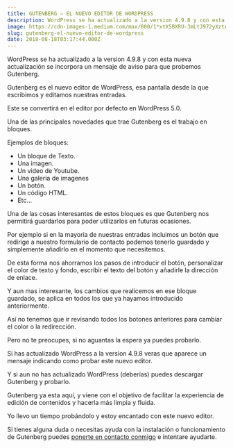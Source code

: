 ```yaml
---
title: GUTENBERG — EL NUEVO EDITOR DE WORDPRESS
description: WordPress se ha actualizado a la version 4.9.8 y con esta nueva actualización se incorpora un mensaje de aviso para que probemos Gutenberg.
image: https://cdn-images-1.medium.com/max/800/1*xtXSBXRU-3mLtJ972yXztA.jpeg
slug: gutenberg-el-nuevo-editor-de-wordpress
date: 2018-08-18T03:17:44.000Z
---
```



WordPress se ha actualizado a la version 4.9.8 y con esta nueva actualización se incorpora un mensaje de aviso para que probemos Gutenberg.

Gutenberg es el nuevo editor de WordPress, esa pantalla desde la que escribimos y editamos nuestras entradas.

Este se convertirá en el editor por defecto en WordPress 5.0.

Una de las principales novedades que trae Gutenberg es el trabajo en bloques.

Ejemplos de bloques:

- Un bloque de Texto.
- Una imagen.
- Un video de Youtube.
- Una galería de imagenes
- Un botón.
- Un código HTML.
- Etc…

Una de las cosas interesantes de estos bloques es que Gutenberg nos permitirá guardarlos para poder utilizarlos en futuras ocasiones.

Por ejemplo si en la mayoría de nuestras entradas incluimos un botón que redirige a nuestro formulario de contacto podemos tenerlo guardado y simplemente añadirlo en el momento que necesitemos.

De esta forma nos ahorramos los pasos de introducir el botón, personalizar el color de texto y fondo, escribir el texto del botón y añadirle la dirección de enlace.

Y aun mas interesante, los cambios que realicemos en ese bloque guardado, se aplica en todos los que ya hayamos introducido anteriormente.

Así no tenemos que ir revisando todos los botones anteriores para cambiar el color o la redirección.

Pero no te preocupes, si no aguantas la espera ya puedes probarlo.

Si has actualizado WordPress a la version 4.9.8 veras que aparece un mensaje indicando como probar este nuevo editor.

Y si aun no has actualizado WordPress (deberías) puedes descargar Gutenberg y probarlo.

Gutenberg ya esta aquí, y viene con el objetivo de facilitar la experiencia de edición de contenidos y hacerla más limpia y fluida.

Yo llevo un tiempo probándolo y estoy encantado con este nuevo editor.

Si tienes alguna duda o necesitas ayuda con la instalación o funcionamiento de Gutenberg puedes [ponerte en contacto conmigo](mailto:info@ajra.es) e intentare ayudarte.
